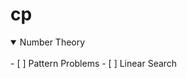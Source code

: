 # cp
<details open>
 <summary>
   Number Theory
 </summary>
 
 <br>
 - [ ] Pattern Problems
 - [ ] Linear Search

 
 </details>
 

